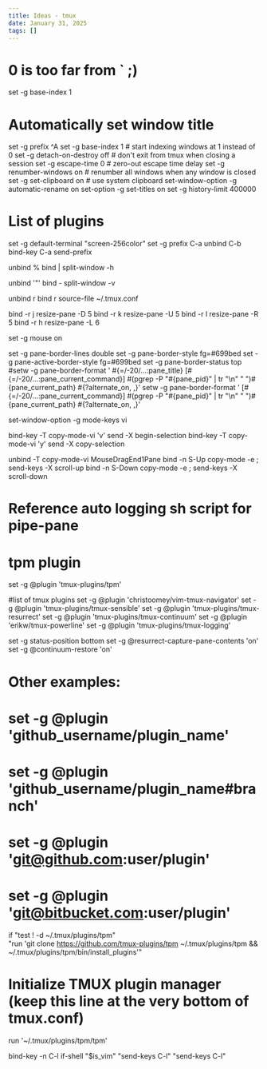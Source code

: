 ```yaml
---
title: Ideas - tmux
date: January 31, 2025
tags: []
---
```



# 0 is too far from ` ;)
set -g base-index 1

# Automatically set window title
set -g prefix ^A
set -g base-index 1              # start indexing windows at 1 instead of 0
set -g detach-on-destroy off     # don't exit from tmux when closing a session
set -g escape-time 0             # zero-out escape time delay
set -g renumber-windows on       # renumber all windows when any window is closed
set -g set-clipboard on          # use system clipboard
set-window-option -g automatic-rename on
set-option -g set-titles on
set -g history-limit 400000


# List of plugins
set -g default-terminal "screen-256color"
set -g prefix C-a
unbind C-b
bind-key C-a send-prefix

unbind %
bind | split-window -h

unbind '"'
bind - split-window -v

unbind r
bind r source-file ~/.tmux.conf

bind -r j resize-pane -D 5
bind -r k resize-pane -U 5
bind -r l resize-pane -R 5
bind -r h resize-pane -L 6

set -g mouse on

set -g pane-border-lines double
set -g pane-border-style fg=#699bed
set -g pane-active-border-style fg=#699bed
set -g pane-border-status top
#setw -g pane-border-format ' #{=/-20/…:pane_title} [#{=/-20/…:pane_current_command}] #(pgrep -P "#{pane_pid}" | tr "\n" " ")#{pane_current_path} #{?alternate_on,<Alt Mode> ,}'
setw -g pane-border-format ' [#{=/-20/…:pane_current_command}] #(pgrep -P "#{pane_pid}" | tr "\n" " ")#{pane_current_path} #{?alternate_on,<Alt Mode> ,}'

set-window-option -g mode-keys vi

bind-key -T copy-mode-vi 'v' send -X begin-selection
bind-key -T copy-mode-vi 'y' send -X copy-selection

unbind -T copy-mode-vi MouseDragEnd1Pane
bind -n S-Up copy-mode -e \; send-keys -X scroll-up
bind -n S-Down copy-mode -e \; send-keys -X scroll-down

# Reference auto logging sh script for pipe-pane
# tpm plugin 
set -g @plugin 'tmux-plugins/tpm'

#list of tmux plugins
set -g @plugin 'christoomey/vim-tmux-navigator'
set -g @plugin 'tmux-plugins/tmux-sensible'
set -g @plugin 'tmux-plugins/tmux-resurrect'
set -g @plugin 'tmux-plugins/tmux-continuum'
set -g @plugin 'erikw/tmux-powerline'
set -g @plugin 'tmux-plugins/tmux-logging'

set -g status-position bottom
set -g @resurrect-capture-pane-contents 'on'
set -g @continuum-restore 'on'

# Other examples:
# set -g @plugin 'github_username/plugin_name'
# set -g @plugin 'github_username/plugin_name#branch'
# set -g @plugin 'git@github.com:user/plugin'
# set -g @plugin 'git@bitbucket.com:user/plugin'

if "test ! -d ~/.tmux/plugins/tpm" \
   "run 'git clone https://github.com/tmux-plugins/tpm ~/.tmux/plugins/tpm && ~/.tmux/plugins/tpm/bin/install_plugins'"

# Initialize TMUX plugin manager (keep this line at the very bottom of tmux.conf)
run '~/.tmux/plugins/tpm/tpm'

bind-key -n C-l if-shell "$is_vim" "send-keys C-l"  "send-keys C-l"
